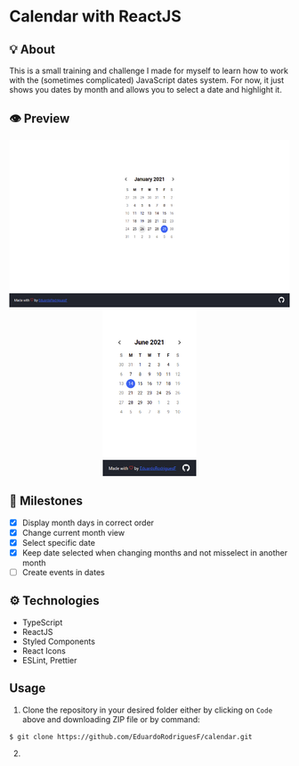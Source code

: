 # Calendar with ReactJS

## 💡 About

This is a small training and challenge I made for myself to learn how to work with the (sometimes complicated) JavaScript dates system.
For now, it just shows you dates by month and allows you to select a date and highlight it.

## 👁️ Preview

<div align="center">
  <img height="300" src="public/preview-desktop.png" alt="Preview Desktop">
  <img height="300" src="public/preview-mobile.png" alt="Preview Desktop">
</div>

## 🏃 Milestones 

- [x] Display month days in correct order
- [x] Change current month view
- [x] Select specific date
- [x] Keep date selected when changing months and not misselect in another month
- [ ] Create events in dates
## ⚙️ Technologies

- TypeScript
- ReactJS
- Styled Components
- React Icons
- ESLint, Prettier

## Usage

1. Clone the repository in your desired folder either by clicking on <code>Code</code> above and downloading ZIP file or by command:
  ```bash
  $ git clone https://github.com/EduardoRodriguesF/calendar.git
  ```

2. 